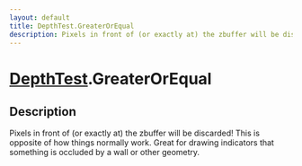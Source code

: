 ```yaml
---
layout: default
title: DepthTest.GreaterOrEqual
description: Pixels in front of (or exactly at) the zbuffer will be discarded! This is opposite of how things normally work. Great for drawing indicators that something is occluded by a wall or other geometry.
---
```

# [DepthTest]({{site.url}}/Pages/Reference/DepthTest.html).GreaterOrEqual

## Description
Pixels in front of (or exactly at) the zbuffer will be
discarded! This is opposite of how things normally work. Great
for drawing indicators that something is occluded by a wall or
other geometry.

